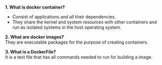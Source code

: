 **1. What is docker container?**
- Consist of applications and all their dependencies.
- They share the kernel and system resources with other containers and run as isolated systems in the host operating system.
  
**2. What are docker images?**  
They are executable packages for the purpose of creating containers.

**3. What is a DockerFile?**  
It is a text file that has all commands needed to run for building a image.
